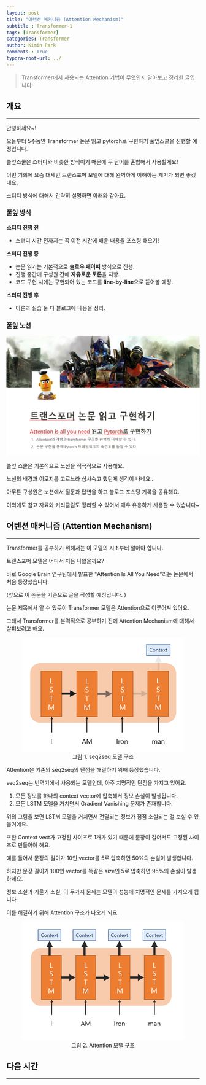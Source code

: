```yaml
---
layout: post
title: "어텐션 메커니즘 (Attention Mechanism)"
subtitle : Transformer-1
tags: [Transformer]
categories: Transformer
author: Kimin Park
comments : True
typora-root-url: ../
---
```


> Transformer에서 사용되는 Attention 기법이 무엇인지 알아보고 정리한 글입니다. 

## 개요

---

안녕하세요~! 

오늘부터 5주동안 Transformer 논문 읽고 pytorch로 구현하기 풀잎스쿨을 진행할 예정입니다. 

풀잎스쿨은 스터디와 비슷한 방식이기 때문에 두 단어를 혼합해서 사용할게요!

이번 기회에 요즘 대세인 트랜스포머 모델에 대해 완벽하게 이해하는 계기가 되면 좋겠네요. 

스터디 방식에 대해서 간략히 설명하면 아래와 같아요. 

### 풀잎 방식

**스터디 진행 전**

- 스터디 시간 전까지는 꼭 이전 시간에 배운 내용을 포스팅 해오기!

**스터디 진행 중**

- 논문 읽기는 기본적으로 **슬로우 페이퍼** 방식으로 진행.
- 진행 중간에 구성원 간에 **자유로운 토론**을 지향.
- 코드 구현 시에는 구현되어 있는 코드를 **line-by-line**으로 뜯어볼 예정.

**스터디 진행 후**

- 이론과 실습 둘 다 블로그에 내용을 정리.

### 풀잎 노션

<img src="/assets/img/2021-10-10/image-20211019151430653.png" alt="image-20211019151430653" style="zoom:67%;" />

풀잎 스쿨은 기본적으로 노션을 적극적으로 사용해요.

노션의 배경과 이모지를 고르느라 심사숙고 했던게 생각이 나네요...

아무튼 구성원은 노션에서 질문과 답변을 하고 블로그 포스팅 기록을 공유해요.

이외에도 참고 자료와 커리큘럼도 정리할 수 있어서 매우 유용하게 사용할 수 있습니다~



## 어텐션 매커니즘 (Attention Mechanism)

---

Transformer를 공부하기 위해서는 이 모델의 시초부터 알아야 합니다. 

트랜스포머 모델은 어디서 처음 나왔을까요? 

바로 Google Brain 연구팀에서 발표한 "Attention Is All You Need"라는 논문에서 처음 등장했습니다. 

(앞으로 이 논문을 기준으로 글을 작성할 예정입니다. )

논문 제목에서 알 수 있듯이 Transformer 모델은 Attention으로 이루어져 있어요. 

그래서 Transformer를 본격적으로 공부하기 전에 Attention Mechanism에 대해서 살펴보려고 해요.



<figure>
    <center><img src="/assets/img/2021-10-10/image-20211019181642473.png" alt="image-20211019181642473" style="zoom:67%;" /></center>
    <center><figcaption> 그림 1. seq2seq 모델 구조 </figcaption></center>
</figure>



Attention은 기존의 seq2seq의 단점을 해결하기 위해 등장했습니다. 

seq2seq는 번역기에서 사용되는 모델인데, 아주 치명적인 단점을 가지고 있어요.

1. 모든 정보를 하나의 context vector에 압축해서 정보 손실이 발생됩니다. 
2. 모든 LSTM 모델을 거치면서 Gradient Vanishing 문제가 존재합니다.

위의 그림을 보면 LSTM 모델을 거치면서 전달되는 정보가 점점 소실되는 걸 보실 수 있을거예요. 

또한 Context vect가 고정된 사이즈로 1개가 있기 때문에 문장이 길어져도 고정된 사이즈로 만들어야 해요.

예를 들어서 문장의 길이가 10인 vector를 5로 압축하면 50%의 손실이 발생합니다. 

하지만 문장 길이가 100인 vector를 똑같은 size인 5로 압축하면 95%의 손실이 발생하네요.

정보 소실과 기울기 소실, 이 두가지 문제는 모델의 성능에 치명적인 문제를 가져오게 됩니다. 

이를 해결하기 위해 Attention 구조가 나오게 되요.

<figure>
    <center><img src="/assets/img/2021-10-10/image-20211019181702641.png" alt="image-20211019181702641" style="zoom:67%;" /></center>
    <center><figcaption> 그림 2. Attention 모델 구조 </figcaption></center>
</figure>









## 다음 시간

---



